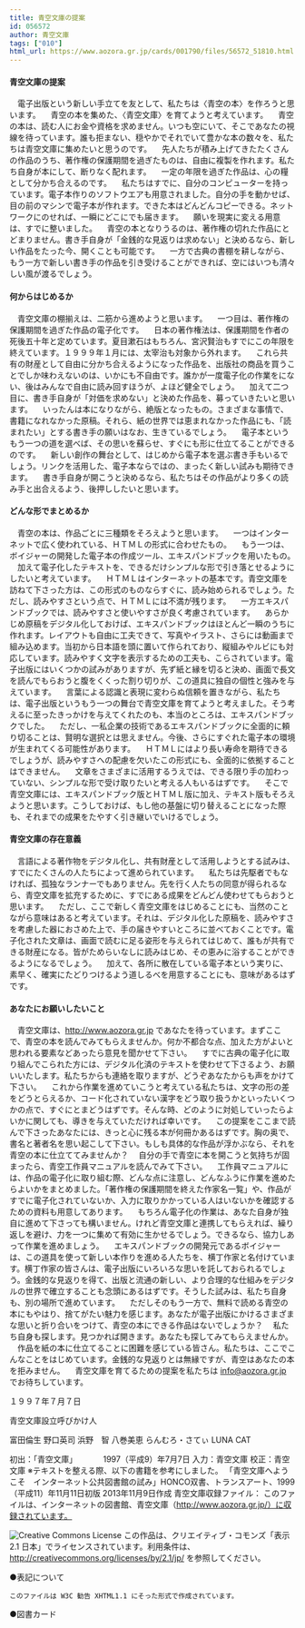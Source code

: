 ```yaml
---
title: 青空文庫の提案
id: 056572
author: 青空文庫 
tags: ["010"]
html_url: https://www.aozora.gr.jp/cards/001790/files/56572_51810.html
---
```


#### 青空文庫の提案



　電子出版という新しい手立てを友として、私たちは〈青空の本〉を作ろうと思います。
　青空の本を集めた、〈青空文庫〉を育てようと考えています。
　青空の本は、読む人にお金や資格を求めません。いつも空にいて、そこであなたの視線を待っています。誰も拒まない、穏やかでそれでいて豊かな本の数々を、私たちは青空文庫に集めたいと思うのです。
　先人たちが積み上げてきたたくさんの作品のうち、著作権の保護期間を過ぎたものは、自由に複製を作れます。私たち自身が本にして、断りなく配れます。
　一定の年限を過ぎた作品は、心の糧として分かち合えるのです。
　私たちはすでに、自分のコンピューターを持っています。電子本作りのソフトウエアも用意されました。自分の手を動かせば、目の前のマシンで電子本が作れます。できた本はどんどんコピーできる。ネットワークにのせれば、一瞬にどこにでも届きます。
　願いを現実に変える用意は、すでに整いました。
　青空の本となりうるのは、著作権の切れた作品にとどまりません。書き手自身が「金銭的な見返りは求めない」と決めるなら、新しい作品をたった今、開くことも可能です。
　一方で古典の書棚を耕しながら、もう一方で新しい書き手の作品を引き受けることができれば、空にはいつも清々しい風が渡るでしょう。 

#### 何からはじめるか



　青空文庫の棚揃えは、二筋から進めようと思います。
　一つ目は、著作権の保護期間を過ぎた作品の電子化です。
　日本の著作権法は、保護期間を作者の死後五十年と定めています。夏目漱石はもちろん、宮沢賢治もすでにこの年限を終えています。１９９９年１月には、太宰治も対象から外れます。
　これら共有の財産として自由に分かち合えるようになった作品を、出版社の商品を買うことでしか味わえないのは、いかにも不自由です。誰かが一度電子化の作業をにない、後はみんなで自由に読み回すほうが、よほど健全でしょう。
　加えて二つ目に、書き手自身が「対価を求めない」と決めた作品を、募っていきたいと思います。
　いったんは本になりながら、絶版となったもの。さまざまな事情で、書籍になれなかった原稿。それら、紙の世界では恵まれなかった作品にも、「読まれたい」とする書き手の願いはなお、生きているでしょう。
　電子本というもう一つの道を選べば、その思いを蘇らせ、すぐにも形に仕立てることができるのです。
　新しい創作の舞台として、はじめから電子本を選ぶ書き手もいるでしょう。リンクを活用した、電子本ならではの、まったく新しい試みも期待できます。
　書き手自身が開こうと決めるなら、私たちはその作品がより多くの読み手と出合えるよう、後押ししたいと思います。

#### どんな形でまとめるか



　青空の本は、作品ごとに三種類をそろえようと思います。
　一つはインターネットで広く使われている、ＨＴＭＬの形式に合わせたもの。
　もう一つは、ボイジャーの開発した電子本の作成ツール、エキスパンドブックを用いたもの。
　加えて電子化したテキストを、できるだけシンプルな形で引き落とせるようにしたいと考えています。
　ＨＴＭＬはインターネットの基本です。青空文庫を訪ねて下さった方は、この形式のものならすぐに、読み始められるでしょう。ただし、読みやすさという点で、ＨＴＭＬには不満が残ります。
　一方エキスパンドブックでは、読みやすさと使いやすさが良く考慮されています。
　あらかじめ原稿をデジタル化しておけば、エキスパンドブックはほとんど一瞬のうちに作れます。レイアウトも自由に工夫できて、写真やイラスト、さらには動画まで組み込めます。当初から日本語を頭に置いて作られており、縦組みやルビにも対応しています。読みやすく文字を表示するための工夫も、こらされています。電子出版にはいくつかの試みがありますが、先ず紙と縁を切ると決め、画面で長文を読んでもらおうと腹をくくった割り切りが、この道具に独自の個性と強みを与えています。
　言葉による認識と表現に変わらぬ信頼を置きながら、私たちは、電子出版というもう一つの舞台で青空文庫を育てようと考えました。そう考えるに至ったきっかけを与えてくれたのも、本当のところは、エキスパンドブックでした。
　ただし、一私企業の技術であるエキスパンドブックに全面的に頼り切ることは、賢明な選択とは思えません。今後、さらにすぐれた電子本の環境が生まれてくる可能性があります。
　ＨＴＭＬにはより長い寿命を期待できるでしょうが、読みやすさへの配慮を欠いたこの形式にも、全面的に依拠することはできません。
　文章をさまざまに活用するうえでは、できる限り手の加わっていない、シンプルな形で受け取りたいと考える人もいるはずです。
　そこで青空文庫には、エキスパンドブック版とＨＴＭＬ版に加え、テキスト版もそろえようと思います。こうしておけば、もし他の基盤に切り替えることになった際も、それまでの成果をたやすく引き継いでいけるでしょう。

#### 青空文庫の存在意義



　言語による著作物をデジタル化し、共有財産として活用しようとする試みは、すでにたくさんの人たちによって進められています。
　私たちは先駆者でもなければ、孤独なランナーでもありません。先を行く人たちの同意が得られるなら、青空文庫を拡充するために、すでにある成果をどんどん使わせてもらおうと思います。
　ただし、ここで新しく青空文庫をはじめることにも、当然のことながら意味はあると考えています。それは、デジタル化した原稿を、読みやすさを考慮した器におさめた上で、手の届きやすいところに並べておくことです。電子化された文章は、画面で読むに足る姿形を与えられてはじめて、誰もが共有できる財産になる。皆がためらいなしに読みはじめ、その恵みに浴することができるようになるでしょう。
　加えて、各所に散在している電子本という実りに、素早く、確実にたどりつけるよう道しるべを用意することにも、意味があるはずです。

#### あなたにお願いしたいこと



　青空文庫は、http://www.aozora.gr.jp であなたを待っています。まずここで、青空の本を読んでみてもらえませんか。何か不都合な点、加えた方がよいと思われる要素などあったら意見を聞かせて下さい。
　すでに古典の電子化に取り組んでこられた方には、デジタル化済のテキストを使わせて下さるよう、お願いいたします。私たちからも連絡を取りますが、どうぞあなたからも声をかけて下さい。
　これから作業を進めていこうと考えている私たちは、文字の形の差をどうとらえるか、コード化されていない漢字をどう取り扱うかといったいくつかの点で、すぐにとまどうはずです。そんな時、どのように対処していったらよいかに関しても、導きを与えていただければ幸いです。
　この提案をここまで読んで下さったあなたには、きっと心に残る本が何冊かあるはずです。胸の奥で、書名と著者名を思い起こして下さい。もしも具体的な作品が浮かぶなら、それを青空の本に仕立ててみませんか？
　自分の手で青空に本を開こうと気持ちが固まったら、青空工作員マニュアルを読んでみて下さい。
　工作員マニュアルには、作品の電子化に取り組む際、どんな点に注意し、どんなふうに作業を進めたらよいかをまとめました。「著作権の保護期間を終えた作家名一覧」や、作品がすでに電子化されていないか、入力に取りかかっている人はいないかを確認するための資料も用意してあります。
　もちろん電子化の作業は、あなた自身が独自に進めて下さっても構いません。けれど青空文庫と連携してもらえれば、繰り返しを避け、力を一つに集めて有効に生かせるでしょう。できるなら、協力しあって作業を進めましょう。
　エキスパンドブックの開発元であるボイジャーは、この道具を使って新しい本作りを進める人たちを、横丁作家と名付けています。横丁作家の皆さんは、電子出版にいろいろな思いを託しておられるでしょう。金銭的な見返りを得て、出版と流通の新しい、より合理的な仕組みをデジタルの世界で確立することも念頭にあるはずです。そうした試みは、私たち自身も、別の場所で進めています。
　ただしそのもう一方で、無料で読める青空の本にもやはり、捨てがたい魅力を感じます。あなたが電子出版にかけるさまざまな思いと折り合いをつけて、青空の本にできる作品はないでしょうか？
　私たち自身も探します。見つかれば開きます。あなたも探してみてもらえませんか。
　作品を紙の本に仕立てることに困難を感じている皆さん。私たちは、ここでこんなことをはじめています。金銭的な見返りとは無縁ですが、青空はあなたの本を拒みません。
　青空文庫を育てるための提案を私たちは info@aozora.gr.jp でお待ちしています。


１９９７年７月７日

青空文庫設立呼びかけ人

富田倫生
野口英司
浜野　智
八巻美恵
らんむろ・さてぃ
LUNA CAT










初出：「青空文庫」
　　　1997（平成9）年7月7日
入力：青空文庫
校正：青空文庫
※テキストを整える際、以下の書籍を参考にしました。
「青空文庫へようこそ　インターネット公共図書館の試み」HONCO双書、トランスアート、1999（平成11）年11月11日初版
2013年11月9日作成
青空文庫収録ファイル：
このファイルは、インターネットの図書館、青空文庫（http://www.aozora.gr.jp/）に収録されています。

![Creative Commons License](http://i.creativecommons.org/l/by/2.1/jp/88x31.png)
この作品は、クリエイティブ・コモンズ「表示 2.1 日本」でライセンスされています。利用条件は、http://creativecommons.org/licenses/by/2.1/jp/ を参照してください。







●表記について

	このファイルは W3C 勧告 XHTML1.1 にそった形式で作成されています。






●図書カード